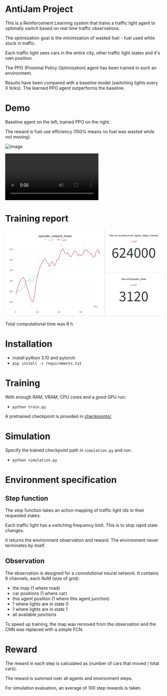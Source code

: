 # AntiJam Project

This is a Reinforcement Learning system that trains
a traffic light agent to optimally switch based on
real time traffic observations.

The optimization goal is the minimization
of wasted fuel - fuel used while stuck in traffic.

Each traffic light sees cars in the entire city,
other traffic light states and it's own position.

The PPO (Proximal Policy Optimization) agent has
been trained in such an environment.

Results have been compared with a baseline
model (switching lights every X ticks).
The learned PPO agent outperforms the baseline.

# Demo

Baseline agent on the left, trained PPO on the right.

The reward is fuel use efficiency (100% means no fuel was wasted while not moving).

![image](docs/im1.png)

![video](docs/demo1.webm)

# Training report

![report](docs/training.png)

Total computational time was 6 h.

# Installation

- install python 3.10 and pytorch
- `pip install -r requirements.txt`

# Training

With enough RAM, VRAM, CPU cores and a good GPU run:
- `python train.py`

A pretrained checkpoint is provided in [checkpoints/](checkpoints).

# Simulation

Specify the trained checkpoint path in `simulation.py` and run:
- `python simulation.py`

# Environment specification

## Step function

The step function takes an action mapping of
traffic light ids to their requested states.

Each traffic light has a switching frequency limit.
This is to stop rapid state changes.

It returns the environment observation and reward.
The environment never terminates by itself.

## Observation

The observation is designed for a convolutional neural network.
It contains 6 channels, each NxM (size of grid):
- the map (1 where road)
- car positions (1 where car)
- this agent position (1 where this agent junction)
- 1 where lights are in state 0
- 1 where lights are in state 1
- all available junctions

To speed up training, the map was removed from
the observation and the CNN was replaced with
a simple FCN.

# Reward

The reward in each step is calculated
as (number of cars that moved / total cars).

The reward is summed over all agents and environment
steps.

For simulation evaluation, an average of
100 step rewards is taken.
